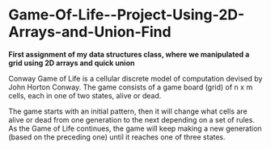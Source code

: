 # Game-Of-Life--Project-Using-2D-Arrays-and-Union-Find

**First assignment of my data structures class, where we manipulated a grid using 2D arrays and quick union**

Conway Game of Life is a cellular discrete model of computation devised by John Horton Conway. The game consists of a game board (grid) of n x m cells, each in one of two states, alive or dead.

The game starts with an initial pattern, then it will change what cells are alive or dead from one generation to the next depending on a set of rules. As the Game of Life continues, the game will keep making a new generation (based on the preceding one) until it reaches one of three states.
